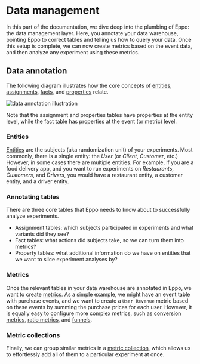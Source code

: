 # Data management

In this part of the documentation, we dive deep into the plumbing of Eppo: the data management layer.
Here, you annotate your data warehouse, pointing Eppo to correct tables and telling us how to query your data.
Once this setup is complete, we can now create metrics based on the event data, and then analyze any experiment using these metrics.

## Data annotation

The following diagram illustrates how the core concepts of [entities](/data-management/definitions/entities), [assignments](/data-management/definitions/assignment-sql), [facts](/data-management/definitions/fact-sql), and [properties](/data-management/definitions/property-sql) relate.

![data annotation illustration](/img/data-management/data-annotation.png)

Note that the assignment and properties tables have properties at the entity level, while the fact table has properties at the event (or metric) level.

### Entities

[Entities](/data-management/definitions/entities) are the subjects (aka randomization unit) of your experiments.
Most commonly, there is a single entity: the _User_ (or _Client_, _Customer_, etc.)
However, in some cases there are multiple entities.
For example, if you are a food delivery app, and you want to run experiments on _Restaurants_, _Customers_, and _Drivers_, you would have a restaurant entity, a customer entity, and a driver entity.

### Annotating tables

There are three core tables that Eppo needs to know about to successfully analyze experiments.

- Assignment tables: which subjects participated in experiments and what variants did they see?
- Fact tables: what actions did subjects take, so we can turn them into metrics?
- Property tables: what additional information do we have on entities that we want to slice experiment analyses by?

### Metrics

Once the relevant tables in your data warehouse are annotated in Eppo, we want to create [metrics](/data-management/metrics).
As a simple example, we might have an event table with purchase events, and we want to create a `User Revenue` metric based on these events by summing the purchase prices for each user.
However, it is equally easy to configure more [complex](/data-management/metrics/simple-metric#metric-aggregation-types) metrics, such as [conversion metrics](/data-management/metrics/simple-metric#conversion), [ratio metrics](/data-management/metrics/ratio-metric), and [funnels](/data-management/metrics/funnel-metric).

### Metric collections

Finally, we can group similar metrics in a [metric collection](/data-management/organizing-metrics/collections), which allows us to effortlessly add all of them to a particular experiment at once.
